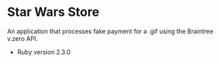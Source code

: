 # Star Wars Store

An application that processes fake payment for a .gif using the Braintree v.zero API.

* Ruby version 2.3.0